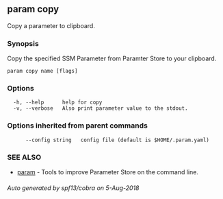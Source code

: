 ## param copy

Copy a parameter to clipboard.

### Synopsis

Copy the specified SSM Parameter from Paramter Store to your clipboard.

```
param copy name [flags]
```

### Options

```
  -h, --help      help for copy
  -v, --verbose   Also print parameter value to the stdout.
```

### Options inherited from parent commands

```
      --config string   config file (default is $HOME/.param.yaml)
```

### SEE ALSO

* [param](param.md)	 - Tools to improve Parameter Store on the command line.

###### Auto generated by spf13/cobra on 5-Aug-2018
